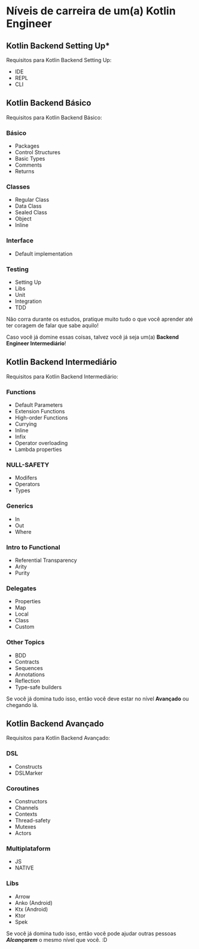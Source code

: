 # Níveis de carreira de um(a) Kotlin Engineer

## Kotlin Backend Setting Up*

Requisitos para Kotlin Backend Setting Up:

* IDE
* REPL
* CLI

## Kotlin Backend Básico

Requisitos para Kotlin Backend Básico:

### Básico

* Packages
* Control Structures
* Basic Types
* Comments
* Returns

### Classes

* Regular Class
* Data Class
* Sealed Class
* Object
* Inline

### Interface

* Default implementation

### Testing

* Setting Up
* Libs
* Unit
* Integration
* TDD

Não corra durante os estudos, pratique muito tudo o que você aprender até ter coragem de falar que sabe aquilo!

Caso você já domine essas coisas, talvez você já seja um(a) **Backend Engineer Intermediário**!

## Kotlin Backend Intermediário

Requisitos para Kotlin Backend Intermediário:

### Functions

* Default Parameters
* Extension Functions
* High-order Functions
* Currying
* Inline
* Infix
* Operator overloading
* Lambda properties

### NULL-SAFETY

* Modifers
* Operators
* Types

### Generics

* In
* Out
* Where

### Intro to Functional

* Referential Transparency
* Arity
* Purity

### Delegates

* Properties
* Map
* Local
* Class
* Custom

### Other Topics 

* BDD
* Contracts
* Sequences 
* Annotations
* Reflection
* Type-safe builders

Se você já domina tudo isso, então você deve estar no nível **Avançado** ou chegando lá.

## Kotlin Backend Avançado

Requisitos para Kotlin Backend Avançado:

### DSL

* Constructs
* DSLMarker

### Coroutines

* Constructors
* Channels
* Contexts
* Thread-safety
* Mutexes
* Actors

### Multiplataform

* JS
* NATIVE

### Libs

* Arrow
* Anko (Android)
* Ktx (Android)
* Ktor
* Spek

Se você já domina tudo isso, então você pode ajudar outras pessoas ***Alcançarem*** o mesmo nível que você. :D
